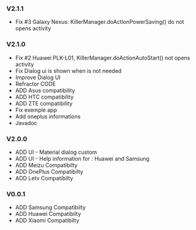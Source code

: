 ### V2.1.1

* Fix #3 Galaxy Nexus: KillerManager.doActionPowerSaving() do not opens activity

### V2.1.0

* Fix #2 Huawei PLK-L01, KillerManager.doActionAutoStart() not opens activity
* Fix Dialog ui is shown when is not needed
* Improve Dialog UI
* Refractor CODE
* ADD Asus compatibility
* ADD HTC compatibility
* ADD ZTE compatibility
* Fix exemple app
* Add oneplus informations
* Javadoc

### V2.0.0

* ADD UI - Material dialog custom
* ADD UI - Help information for : Huawei and Samsung
* ADD Meizu Compatibilty
* ADD OnePlus Compatibilty
* ADD Letv Compatibilty

### V0.0.1

* ADD Samsung Compatibilty
* ADD Huawei Compatibilty
* ADD Xiaomi Compatibilty